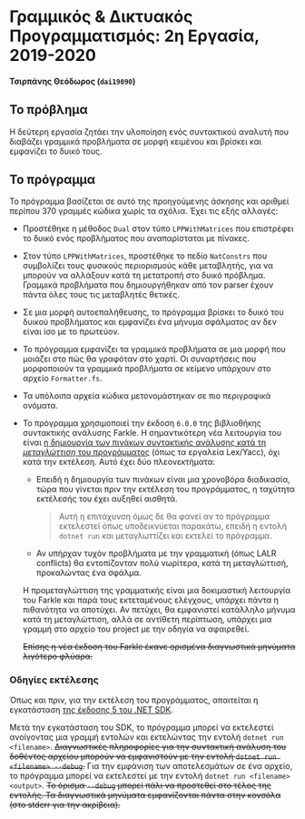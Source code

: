 # Γραμμικός & Δικτυακός Προγραμματισμός: 2η Εργασία, 2019-2020

#### Τσιρπάνης Θεόδωρος (`dai19090`)

## Το πρόβλημα

Η δεύτερη εργασία ζητάει την υλοποίηση ενός συντακτικού αναλυτή που διαβάζει γραμμικά προβλήματα σε μορφή κειμένου και βρίσκει και εμφανίζει το δυικό τους.

## Το πρόγραμμα

Το πρόγραμμα βασίζεται σε αυτό της προηγούμενης άσκησης και αριθμεί περίπου 370 γραμμές κώδικα χωρίς τα σχόλια. Έχει τις εξής αλλαγές:

* Προστέθηκε η μέθοδος `Dual` στον τύπο `LPPWithMatrices` που επιστρέφει το δυικό ενός προβλήματος που αναπαρίσταται με πίνακες.

* Στον τύπο `LPPWithMatrices`, προστέθηκε το πεδίο `NatConstrs` που συμβολίζει τους φυσικούς περιορισμούς κάθε μεταβλητής, για να μπορούν να αλλάξουν κατά τη μετατροπή στο δυικό πρόβλημα. Γραμμικά προβλήματα που δημιουργήθηκαν από τον parser έχουν πάντα όλες τους τις μεταβλητές θετικές.

* Σε μια μορφή αυτοεπαλήθευσης, το πρόγραμμα βρίσκει το δυικό του δυικού προβλήματος και εμφανίζει ένα μήνυμα σφάλματος αν δεν είναι ίσο με το πρωτεύον.

* Το πρόγραμμα εμφανίζει τα γραμμικά προβλήματα σε μια μορφή που μοιάζει στο πώς θα γραφόταν στο χαρτί. Οι συναρτήσεις που μορφοποιούν τα γραμμικά προβλήματα σε κείμενο υπάρχουν στο αρχείο `Formatter.fs`.

* Τα υπόλοιπα αρχεία κώδικα μετονομάστηκαν σε πιο περιγραφικά ονόματα.

*
  Το πρόγραμμα χρησιμοποιεί την έκδοση `6.0.0` της βιβλιοθήκης συντακτικής ανάλυσης Farkle. Η σημαντικότερη νέα λειτουργία του είναι [η δημιουργία των πινάκων συντακτικής ανάλυσης κατά τη _μεταγλώττιση_ του προγράμματος][precompiler] (όπως τα εργαλεία Lex/Yacc), όχι κατά την εκτέλεση. Αυτό έχει δύο πλεονεκτήματα:

  * Επειδή η δημιουργία των πινάκων είναι μια χρονοβόρα διαδικασία, τώρα που γίνεται πριν την εκτέλεση του προγράμματος, η ταχύτητα εκτέλεσής του έχει αυξηθεί αισθητά.

    > Αυτή η επιτάχυνση όμως δε θα φανεί αν το πρόγραμμα εκτελεστεί όπως υποδεικνύεται παρακάτω, επειδή η εντολή `dotnet run` και μεταγλωττίζει και εκτελεί το πρόγραμμα.

  * Αν υπήρχαν τυχόν προβλήματα με την γραμματική (όπως LALR conflicts) θα εντοπίζονταν πολύ νωρίτερα, κατά τη μεταγλώττισή, προκαλώντας ένα σφάλμα.

  Η προμεταγλώττιση της γραμματικής είναι μια δοκιμαστική λειτουργία του Farkle και παρά τους εκτεταμένους ελέγχους, υπάρχει πάντα η πιθανότητα να αποτύχει. Αν πετύχει, θα εμφανιστεί κατάλληλο μήνυμα κατά τη μεταγλώττιση, αλλά σε αντίθετη περίπτωση, υπάρχει μια γραμμή στο αρχείο του project με την οδηγία να αφαιρεθεί.

  ~~Επίσης η νέα έκδοση του Farkle έκανε ορισμένα διαγνωστικά μηνύματα λιγότερο φλύαρα.~~

### Οδηγίες εκτέλεσης

Όπως και πριν, για την εκτέλεση του προγράμματος, απαιτείται η εγκατάσταση [της έκδοσης 5 του .NET SDK][dotnet].

Μετά την εγκατάσταση του SDK, το πρόγραμμα μπορεί να εκτελεστεί ανοίγοντας μια γραμμή εντολών και εκτελώντας την εντολή `dotnet run <filename>`. ~~Διαγνωστικές πληροφορίες για την συντακτική ανάλυση του δοθέντος αρχείου μπορούν να εμφανιστούν με την εντολή `dotnet run <filename> --debug`.~~ Για την εμφάνιση των αποτελεσμάτων σε ένα αρχείο, το πρόγραμμα μπορεί να εκτελεστεί με την εντολή `dotnet run <filename> <output>`. ~~Το όρισμα `--debug` μπορεί πάλι να προστεθεί στο τέλος της εντολής. Τα διαγνωστικά μηνύματα εμφανίζονται πάντα στην κονσόλα (στο stderr για την ακρίβεια).~~

[precompiler]: https://teo-tsirpanis.github.io/Farkle/the-precompiler.html
[dotnet]: https://dotnet.microsoft.com/download
